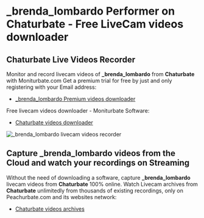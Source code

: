 # _brenda_lombardo Performer on Chaturbate - Free LiveCam videos downloader

## Chaturbate Live Videos Recorder

Monitor and record livecam videos of **_brenda_lombardo** from **Chaturbate** with Moniturbate.com
Get a premium trial for free by just and only registering with your Email address:
* [_brenda_lombardo Premium videos downloader](https://moniturbate.com/request-demo-licence-key.html)

Free livecam videos downloader - Moniturbate Software:
* [Chaturbate videos downloader](https://moniturbate.com/moniturbate-download-software.html)

![_brenda_lombardo livecam videos recorder](https://peachurnet.com/templates/moniturbate-software.png)


## Capture _brenda_lombardo videos from the Cloud and watch your recordings on Streaming

Without the need of downloading a software, capture **_brenda_lombardo** livecam videos from **Chaturbate** 100% online.
Watch Livecam archives from **Chaturbate** unlimitedly from thousands of existing recordings, only on Peachurbate.com and its websites network:
* [Chaturbate videos archives](https://peachurnet.com/)